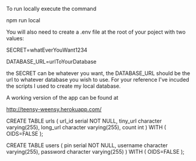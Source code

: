 To run locally execute the command

npm run local

You will also need to create a .env file at the root of your poject with two values:

SECRET=whatEverYouWant1234

DATABASE_URL=urlToYourDatabase

the SECRET can be whatever you want, the DATABASE_URL should be the url to whatever database you wish to use.  For your reference I've incuded the scripts I used to create my local database.

A working version of the app can be found at

http://teensy-weensy.herokuapp.com/

CREATE TABLE urls
(
  url_id serial NOT NULL,
  tiny_url character varying(255),
  long_url character varying(255),
  count int
)
WITH (
  OIDS=FALSE
);

CREATE TABLE users
(
  pin serial NOT NULL,
  username character varying(255),
  password character varying(255)
)
WITH (
  OIDS=FALSE
);
